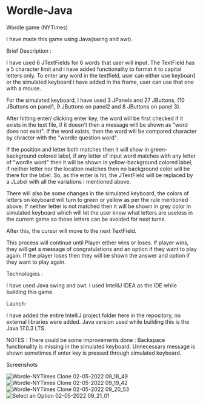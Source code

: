# Wordle-Java
Wordle game (NYTimes) 

I have made this game using Java(swing and awt).

Brief Description :

I have used 6 JTextFields for 6 words that user will input. The TextField has a 5 character limit and i have added functionality to format it to capital letters only.
To enter any word in the textfield, user can either use keyboard or the simulated keyboard i have added in the frame, user can use that one with a mouse.

For the simulated keyboard, i have used 3 JPanels and 27 JButtons, (10 JButtons on panel1, 9 JButtons on panel2 and 8 JButtons on panel 3). 

After hitting enter/ clicking enter key, the word will be first checked if it exists in the text file, if it doesn't then a message will be shown as "word does not exist".
If the word exists, then the word will be compared character by chracter with the "wordle question word".

If the position and letter both matches then it will show in green-background colored label, if any letter of input word matches with any letter of "wordle word" then it will be shown in yellow-background colored label, if neither letter nor the location matches then no background color will be there for the label.
So, as the enter is hit, the JTextField will be replaced by a JLabel with all the variations i mentioned above.

There will also be some changes in the simulated keyboard, the colors of letters on keyboard will turn to green or yellow as per the rule mentioned above. If neither letter is not matched then it will be shown in grey color in simulated keyboard which will let the user know what letters are useless in the current game so those letters can be avoided for next turns.

After this, the cursor will move to the next TextField.

This process will continue until Player either wins or loses. If player wins, they will get a message of congratulations and an option if they want to play again. If the player loses then they will be shown the answer and option if they want to play again.


Technologies :

I have used Java swing and awt. I used IntelliJ IDEA as the IDE while building this game. 


Launch: 

I have added the entire IntelliJ project folder here in the repository, no external libraries were added. Java version used while building this is the Java 17.0.3 LTS.


NOTES : 
There could be some improvements done : Backspace functionality is missing in the simulated keyboard. Unnecessary message is shown sometimes if enter key is pressed through simulated keyboard.


Screenshots 

![Wordle-NYTimes Clone 02-05-2022 09_18_49](https://user-images.githubusercontent.com/30958999/166182120-1179ce6b-6753-44ce-b8e6-6f723bdccfc5.png)
![Wordle-NYTimes Clone 02-05-2022 09_19_42](https://user-images.githubusercontent.com/30958999/166182134-38405b4a-70dc-41fa-a682-0de99ebcc8cf.png)
![Wordle-NYTimes Clone 02-05-2022 09_20_53](https://user-images.githubusercontent.com/30958999/166182141-490aed71-9a6f-4100-9b02-844d46d07a72.png)
![Select an Option 02-05-2022 09_21_01](https://user-images.githubusercontent.com/30958999/166182161-755c8f60-3e7f-4f08-be67-40863852284f.png)

